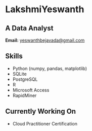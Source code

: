 # LakshmiYeswanth

## A Data Analyst

**Email:** [yeswanthbejavada@gmail.com](mailto:yeswanthbejavada@gmail.com)

## Skills
- Python (numpy, pandas, matplotlib)
- SQLite
- PostgreSQL
- R
- Microsoft Access
-  RapidMiner

## Currently Working On
- Cloud Practitioner Certification
